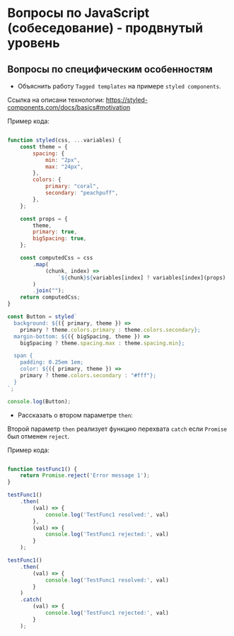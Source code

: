 # Вопросы по JavaScript (собеседование) - продвнутый уровень

##  Вопросы по специфическим особенностям

- Объяснить работу `Tagged templates` на примере `styled components`.

Ссылка на описани технологии: https://styled-components.com/docs/basics#motivation

Пример кода:

```javascript

function styled(css, ...variables) {
    const theme = {
        spacing: {
            min: "2px",
            max: "24px",
        },
        colors: {
            primary: "coral",
            secondary: "peachpuff",
        },
    };

    const props = {
        theme,
        primary: true,
        bigSpacing: true,
    };

    const computedCss = css
        .map(
            (chunk, index) =>
                `${chunk}${variables[index] ? variables[index](props) : ""}`
        )
        .join("");
    return computedCss;
}

const Button = styled`
  background: ${({ primary, theme }) =>
    primary ? theme.colors.primary : theme.colors.secondary};
  margin-bottom: ${({ bigSpacing, theme }) =>
    bigSpacing ? theme.spacing.max : theme.spacing.min};

  span {
    padding: 0.25em 1em;
    color: ${({ primary, theme }) =>
    primary ? theme.colors.secondary : "#fff"};
  }
`;

console.log(Button);

```

- Рассказать о втором параметре `then`:

Второй параметр `then` реализует функцию перехвата `catch` если `Promise` был отменен `reject`.

Пример кода:

```javascript

function testFunc1() {
    return Promise.reject('Error message 1');
}

testFunc1()
    .then(
        (val) => {
            console.log('TestFunc1 resolved:', val)
        },
        (val) => {
            console.log('TestFunc1 rejected:', val)
        }
    );

testFunc1()
    .then(
        (val) => {
            console.log('TestFunc1 resolved:', val)
        }
    )
    .catch(
        (val) => {
            console.log('TestFunc1 rejected:', val)
        }
    );

```
